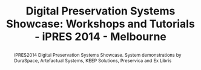 ---
abstract: iPRES2014 Digital Preservation Systems Showcase. System demonstrations by
  DuraSpace, Artefactual Systems, KEEP Solutions, Preservica and Ex Libris
creators:
- King, Ross
- DuraSpace
- Artefactual Systems
- KEEP Solutions
- Preservica
- Ex Libris
date: null
document_url: https://services.phaidra.univie.ac.at/api/object/o:378141/download
grand_parent: iPRES
institutions: []
keywords:
- digital preservation systems showcase
landing_page_url: https://phaidra.univie.ac.at/o:378141
language: eng
layout: publication
license: CC BY-NC-SA 3.0 AT
notes_url: null
parent: iPRES 2014
presentation_url: null
size: 131686
source_name: iPRES
title: 'Digital Preservation Systems Showcase: Workshops and Tutorials - iPRES 2014
  - Melbourne'
type: paper
year: 2014
---